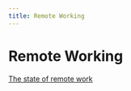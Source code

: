 ```yaml
---
title: Remote Working
---
```


# Remote Working

[The state of remote work](https://angel.co/today/stories/state-of-remote-work-2020-2-10556)

